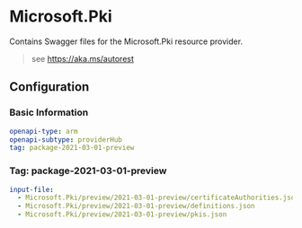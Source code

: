 # Microsoft.Pki

Contains Swagger files for the Microsoft.Pki resource provider.

> see https://aka.ms/autorest

## Configuration

### Basic Information

```yaml
openapi-type: arm
openapi-subtype: providerHub
tag: package-2021-03-01-preview
```

### Tag: package-2021-03-01-preview

```yaml $(tag) == 'package-2021-03-01-preview'
input-file:
  - Microsoft.Pki/preview/2021-03-01-preview/certificateAuthorities.json
  - Microsoft.Pki/preview/2021-03-01-preview/definitions.json
  - Microsoft.Pki/preview/2021-03-01-preview/pkis.json
```
